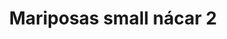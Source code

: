 ---
title: Mariposas small nácar 2
date: 
draft: false

# descripcion
description : Aros colgantes pasantes en plata 925 y nácar

materials: 

color: 

dimensions: largo total 2.6cm ancho 1,4cm

code: 01-01-0806

type: "Aros"

categories: []

price: $4.290,00

price_eftvo: $3.650,00

# Images
# first image will be shown in the product page
images:
  # - image: "images/path_to_image"
  # La ubicacion de las imagenes es imagenes/Aros/Aros.Colgantes/01-01-0806-mariposas-small-nacar-2
  - image: "./images/aros/colgantes/01-01-0806-mariposas-small-nacar-2_a.jpg"
  - image: "./images/aros/colgantes/01-01-0806-mariposas-small-nacar-2_b.jpg"
---
